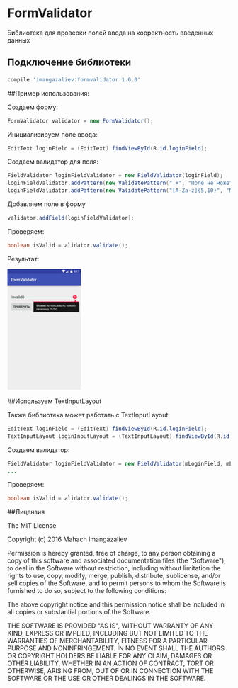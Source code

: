 # FormValidator
Библиотека для проверки полей ввода на корректность введенных данных 

## Подключение библиотеки

```gradle
compile 'imangazaliev:formvalidator:1.0.0'
```

##Пример использования:

Создаем форму:

```java
FormValidator validator = new FormValidator();
```
Инициализируем поле ввода:

```java
EditText loginField = (EditText) findViewById(R.id.loginField);
```

Создаем валидатор для поля:

```java
FieldValidator loginFieldValidator = new FieldValidator(loginField);
loginFieldValidator.addPattern(new ValidatePattern(".+", "Поле не может быть пустым"));
loginFieldValidator.addPattern(new ValidatePattern("[A-Za-z]{5,10}", "Можно использовать только латиницу (5-10)"));
```
Добавляем поле в форму

```java
validator.addField(loginFieldValidator);
```

Проверяем:

```java
boolean isValid = alidator.validate();
```

Результат:

<img src="https://github.com/ImangazalievM/FormValidator/blob/master/screenshots/1.png" width="33%">

##Используем TextInputLayout

Также библиотека может работать с TextInputLayout:

```java
EditText loginField = (EditText) findViewById(R.id.loginField);
TextInputLayout loginInputLayout = (TextInputLayout) findViewById(R.id.loginInputLayout);
```
Создаем валидатор:

```java
FieldValidator loginFieldValidator = new FieldValidator(mLoginField, mLoginInputLayout);
...
```
Проверяем:

```java
boolean isValid = alidator.validate();
```

##Лицензия

The MIT License

Copyright (c) 2016 Mahach Imangazaliev 

Permission is hereby granted, free of charge, to any person obtaining a copy of this software and associated documentation files (the "Software"), to deal in the Software without restriction, including without limitation the rights to use, copy, modify, merge, publish, distribute, sublicense, and/or sell copies of the Software, and to permit persons to whom the Software is furnished to do so, subject to the following conditions:

The above copyright notice and this permission notice shall be included in all copies or substantial portions of the Software.

THE SOFTWARE IS PROVIDED "AS IS", WITHOUT WARRANTY OF ANY KIND, EXPRESS OR IMPLIED, INCLUDING BUT NOT LIMITED TO THE WARRANTIES OF MERCHANTABILITY, FITNESS FOR A PARTICULAR PURPOSE AND NONINFRINGEMENT. IN NO EVENT SHALL THE AUTHORS OR COPYRIGHT HOLDERS BE LIABLE FOR ANY CLAIM, DAMAGES OR OTHER LIABILITY, WHETHER IN AN ACTION OF CONTRACT, TORT OR OTHERWISE, ARISING FROM, OUT OF OR IN CONNECTION WITH THE SOFTWARE OR THE USE OR OTHER DEALINGS IN THE SOFTWARE.
